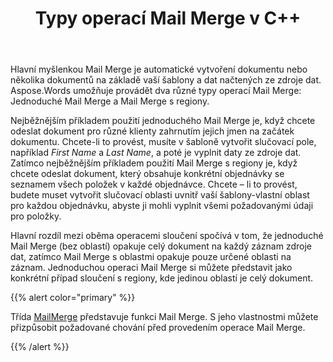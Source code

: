 ﻿---
title: Typy operací Mail Merge v C++
second_title: Aspose.Words pro C++
articleTitle: Typy operací Mail Merge
linktitle: Typy operací Mail Merge
type: docs
description: "Proveďte dva různé typy operací Mail Merge: jednoduché Mail Merge a Mail Merge s oblastmi pomocí C++. Simple Mail Merge opakuje celý dokument na každý záznam zdroje dat, zatímco Mail Merge s regiony opakuje pouze určené oblasti na záznam."
keywords: "how to execute Mail Merge c++"
weight: 20
url: /cs/cpp/types-of-mail-merge-operations/
timestamp: 2024-09-24-14-35-44
---

Hlavní myšlenkou Mail Merge je automatické vytvoření dokumentu nebo několika dokumentů na základě vaší šablony a dat načtených ze zdroje dat. Aspose.Words umožňuje provádět dva různé typy operací Mail Merge: Jednoduché Mail Merge a Mail Merge s regiony.

Nejběžnějším příkladem použití jednoduchého Mail Merge je, když chcete odeslat dokument pro různé klienty zahrnutím jejich jmen na začátek dokumentu. Chcete-li to provést, musíte v šabloně vytvořit slučovací pole, například *First Name* a *Last Name*, a poté je vyplnit daty ze zdroje dat. Zatímco nejběžnějším příkladem použití Mail Merge s regiony je, když chcete odeslat dokument, který obsahuje konkrétní objednávky se seznamem všech položek v každé objednávce. Chcete – li to provést, budete muset vytvořit slučovací oblasti uvnitř vaší šablony-vlastní oblast pro každou objednávku, abyste ji mohli vyplnit všemi požadovanými údaji pro položky.

Hlavní rozdíl mezi oběma operacemi sloučení spočívá v tom, že jednoduché Mail Merge (bez oblastí) opakuje celý dokument na každý záznam zdroje dat, zatímco Mail Merge s oblastmi opakuje pouze určené oblasti na záznam. Jednoduchou operaci Mail Merge si můžete představit jako konkrétní případ sloučení s regiony, kde jedinou oblastí je celý dokument.

{{% alert color="primary" %}}

Třída [MailMerge](https://reference.aspose.com/words/cpp/class/aspose.words.mailmerging/mailmerge/) představuje funkci Mail Merge. S jeho vlastnostmi můžete přizpůsobit požadované chování před provedením operace Mail Merge.

{{% /alert %}}


